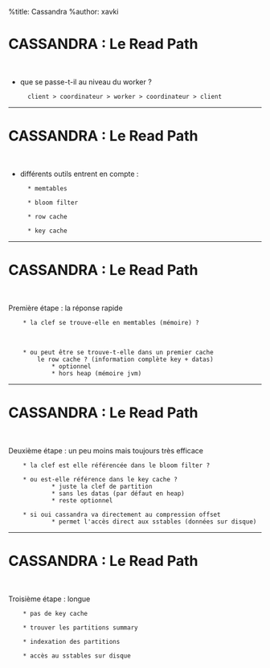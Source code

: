 %title: Cassandra
%author: xavki


# CASSANDRA : Le Read Path

<br>

* que se passe-t-il au niveau du worker ?

		client > coordinateur > worker > coordinateur > client

------------------------------------------------------------------------

# CASSANDRA : Le Read Path

<br>

* différents outils entrent en compte :

		* memtables

		* bloom filter

		* row cache

		* key cache


------------------------------------------------------------------------

# CASSANDRA : Le Read Path

<br>

Première étape : la réponse rapide

		* la clef se trouve-elle en memtables (mémoire) ?

<br>

		* ou peut être se trouve-t-elle dans un premier cache
			le row cache ? (information complète key + datas)
				* optionnel
				* hors heap (mémoire jvm)	

------------------------------------------------------------------------

# CASSANDRA : Le Read Path

<br>

Deuxième étape : un peu moins mais toujours très efficace

		* la clef est elle référencée dans le bloom filter ?

		* ou est-elle référence dans le key cache ?
				* juste la clef de partition
				* sans les datas (par défaut en heap)
				* reste optionnel

		* si oui cassandra va directement au compression offset
				* permet l'accès direct aux sstables (données sur disque)	


------------------------------------------------------------------------

# CASSANDRA : Le Read Path

<br>

Troisième étape : longue

		* pas de key cache

		* trouver les partitions summary

		* indexation des partitions

		* accès au sstables sur disque
